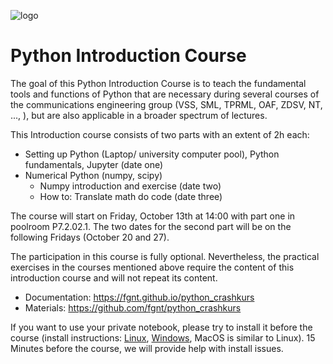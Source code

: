 ![logo](static/python_logo.svg)

# Python Introduction Course

The goal of this Python Introduction Course is to teach the fundamental tools and functions of Python that are necessary during several courses of the communications engineering group <!-- or the measurement engineering group --> (VSS, SML, TPRML, OAF, ZDSV, NT, <!--KSS, -->..., ), but are also applicable in a broader spectrum of lectures.

This Introduction course consists of two parts with an extent of 2h each:

 - Setting up Python (Laptop/ university computer pool), Python fundamentals, Jupyter (date one)
 - Numerical Python (numpy, scipy)
   - Numpy introduction and exercise (date two)
   - How to: Translate math do code (date three)
<!--  - Evaluation and visualization (pandas, matplotlib, ...) -->

<!-- While the course was originally designed for multiple presence sessions, this time the course is intended as an online tutorial. 
However, there will be a question round at April 15st 09:00 to solve eventual problems with the setup of the Python environment. -->
<!-- The course will take place on October 21th, 2022 and the following Friday from 14:00 to 16:00 in the pool room P7.2.02.1. -->
The course will start on Friday, October 13th at 14:00 with part one in poolroom P7.2.02.1.
The two dates for the second part will be on the following Fridays (October 20 and 27).
<!-- The two dates for the second part will be decided in our first meeting. -->
<!-- This year, we will skip the third part (pandas, ...). -->
The participation in this course is fully optional.
Nevertheless, the practical exercises in the courses mentioned above require the content of this introduction course and will not repeat its content.

 - Documentation: https://fgnt.github.io/python_crashkurs
 - Materials: https://github.com/fgnt/python_crashkurs

If you want to use your private notebook, please try to install it before the course (install instructions: [Linux](https://fgnt.github.io/python_crashkurs/#/include/install_linux), [Windows](https://fgnt.github.io/python_crashkurs/#/include/install_windows), MacOS is similar to Linux).
15 Minutes before the course, we will provide help with install issues.
